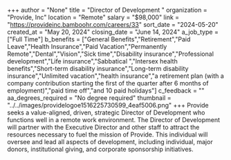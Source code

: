 +++
author = "None"
title = "Director of Development "
organization = "Provide, Inc"
location = "Remote"
salary = "$98,000"
link = "https://provideinc.bamboohr.com/careers/33"
sort_date = "2024-05-20"
created_at = "May 20, 2024"
closing_date = "June 14, 2024"
a_job_type = ["Full Time"]
b_benefits = ["General Benefits","Retirement","Paid Leave","Health Insurance","Paid Vacation","Permanently Remote","Dental","Vision","Sick time","Disability insurance","Professional development","Life insurance","Sabbatical ","Intersex health benefits","Short-term disability insurance","Long-term disability insurance","Unlimited vacation","health insurance","a retirement plan (with a company contribution starting the first of the quarter after 6 months of employment)","paid time off","and 10 paid holidays"]
c_feedback = ""
aa_degrees_required = "No degree required"
thumbnail = "../../images/providelogoe1516225730599_4eaf5006.png"
+++
Provide seeks a value-aligned, driven, strategic Director of Development who functions well in a remote work environment. The Director of Development will partner with the Executive Director and other staff to attract the resources necessary to fuel the mission of Provide. This individual will oversee and lead all aspects of development, including individual, major donors, institutional giving, and corporate sponsorship initiatives.  